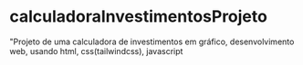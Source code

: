 ﻿# calculadoraInvestimentosProjeto 
 "Projeto de uma calculadora de investimentos em gráfico, desenvolvimento web, usando html, css(tailwindcss), javascript
